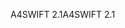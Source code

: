 <span data-ttu-id="b8e81-101">A4SWIFT 2.1</span><span class="sxs-lookup"><span data-stu-id="b8e81-101">A4SWIFT 2.1</span></span>